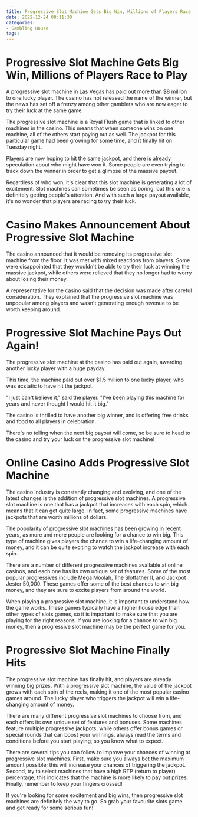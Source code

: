 ```yaml
---
title: Progressive Slot Machine Gets Big Win, Millions of Players Race to Play
date: 2022-12-24 08:11:38
categories:
- Gambling House
tags:
---
```



#  Progressive Slot Machine Gets Big Win, Millions of Players Race to Play

A progressive slot machine in Las Vegas has paid out more than $8 million to one lucky player. The casino has not released the name of the winner, but the news has set off a frenzy among other gamblers who are now eager to try their luck at the same game.

The progressive slot machine is a Royal Flush game that is linked to other machines in the casino. This means that when someone wins on one machine, all of the others start paying out as well. The jackpot for this particular game had been growing for some time, and it finally hit on Tuesday night.

Players are now hoping to hit the same jackpot, and there is already speculation about who might have won it. Some people are even trying to track down the winner in order to get a glimpse of the massive payout.

Regardless of who won, it's clear that this slot machine is generating a lot of excitement. Slot machines can sometimes be seen as boring, but this one is definitely getting people's attention. And with such a large payout available, it's no wonder that players are racing to try their luck.

#  Casino Makes Announcement About Progressive Slot Machine

The casino announced that it would be removing its progressive slot machine from the floor. It was met with mixed reactions from players. Some were disappointed that they wouldn't be able to try their luck at winning the massive jackpot, while others were relieved that they no longer had to worry about losing their money.

A representative for the casino said that the decision was made after careful consideration. They explained that the progressive slot machine was unpopular among players and wasn't generating enough revenue to be worth keeping around.

#  Progressive Slot Machine Pays Out Again!

The progressive slot machine at the casino has paid out again, awarding another lucky player with a huge payday.

This time, the machine paid out over $1.5 million to one lucky player, who was ecstatic to have hit the jackpot.

"I just can't believe it," said the player. "I've been playing this machine for years and never thought I would hit it big."

The casino is thrilled to have another big winner, and is offering free drinks and food to all players in celebration.

There's no telling when the next big payout will come, so be sure to head to the casino and try your luck on the progressive slot machine!

#  Online Casino Adds Progressive Slot Machine

The casino industry is constantly changing and evolving, and one of the latest changes is the addition of progressive slot machines. A progressive slot machine is one that has a jackpot that increases with each spin, which means that it can get quite large. In fact, some progressive machines have jackpots that are worth millions of dollars.

The popularity of progressive slot machines has been growing in recent years, as more and more people are looking for a chance to win big. This type of machine gives players the chance to win a life-changing amount of money, and it can be quite exciting to watch the jackpot increase with each spin.

There are a number of different progressive machines available at online casinos, and each one has its own unique set of features. Some of the most popular progressives include Mega Moolah, The Slotfather II, and Jackpot Jester 50,000. These games offer some of the best chances to win big money, and they are sure to excite players from around the world.

When playing a progressive slot machine, it is important to understand how the game works. These games typically have a higher house edge than other types of slots games, so it is important to make sure that you are playing for the right reasons. If you are looking for a chance to win big money, then a progressive slot machine may be the perfect game for you.

#  Progressive Slot Machine Finally Hits

The progressive slot machine has finally hit, and players are already winning big prizes. With a progressive slot machine, the value of the jackpot grows with each spin of the reels, making it one of the most popular casino games around. The lucky player who triggers the jackpot will win a life-changing amount of money.

There are many different progressive slot machines to choose from, and each offers its own unique set of features and bonuses. Some machines feature multiple progressive jackpots, while others offer bonus games or special rounds that can boost your winnings. always read the terms and conditions before you start playing, so you know what to expect.

There are several tips you can follow to improve your chances of winning at progressive slot machines. First, make sure you always bet the maximum amount possible; this will increase your chances of triggering the jackpot. Second, try to select machines that have a high RTP (return to player) percentage; this indicates that the machine is more likely to pay out prizes. Finally, remember to keep your fingers crossed!

If you're looking for some excitement and big wins, then progressive slot machines are definitely the way to go. So grab your favourite slots game and get ready for some serious fun!